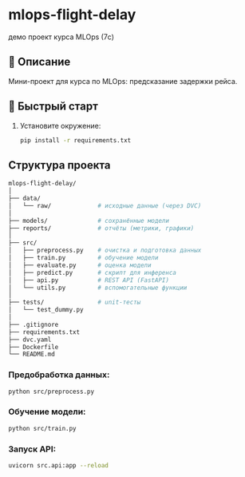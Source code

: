 # mlops-flight-delay
демо проект курса MLOps (7с)

## 📌 Описание
Мини-проект для курса по MLOps: предсказание задержки рейса.

## 🚀 Быстрый старт
1. Установите окружение:
   ```bash
   pip install -r requirements.txt

## Структура проекта

```bash
mlops-flight-delay/
│
├── data/
│   └── raw/             # исходные данные (через DVC)
│
├── models/              # сохранённые модели
├── reports/             # отчёты (метрики, графики)
│
├── src/
│   ├── preprocess.py    # очистка и подготовка данных
│   ├── train.py         # обучение модели
│   ├── evaluate.py      # оценка модели
│   ├── predict.py       # скрипт для инференса
│   ├── api.py           # REST API (FastAPI)
│   └── utils.py         # вспомогательные функции
│
├── tests/               # unit-тесты
│   └── test_dummy.py
│
├── .gitignore
├── requirements.txt
├── dvc.yaml
├── Dockerfile
└── README.md

```
### Предобработка данных:

```bash
python src/preprocess.py
```

### Обучение модели:

```bash
python src/train.py
```

### Запуск API:

```bash
uvicorn src.api:app --reload
```
